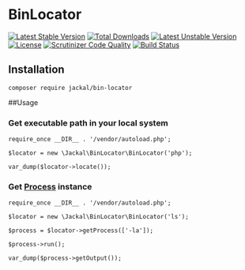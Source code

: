 # BinLocator
[![Latest Stable Version](https://poser.pugx.org/jackal/bin-locator/v/stable)](https://packagist.org/packages/jackal/bin-locator)
[![Total Downloads](https://poser.pugx.org/jackal/bin-locator/downloads)](https://packagist.org/packages/jackal/bin-locator)
[![Latest Unstable Version](https://poser.pugx.org/jackal/bin-locator/v/unstable)](https://packagist.org/packages/jackal/bin-locator)
[![License](https://poser.pugx.org/jackal/bin-locator/license)](https://packagist.org/packages/jackal/bin-locator)
[![Scrutinizer Code Quality](https://scrutinizer-ci.com/g/lucajackal85/BinLocator/badges/quality-score.png?b=master)](https://scrutinizer-ci.com/g/lucajackal85/BinLocator/?branch=master)
[![Build Status](https://travis-ci.org/lucajackal85/BinLocator.svg?branch=master)](https://travis-ci.org/lucajackal85/BinLocator)
## Installation
```
composer require jackal/bin-locator
```
##Usage

### Get executable path in your local system
```
require_once __DIR__ . '/vendor/autoload.php';

$locator = new \Jackal\BinLocator\BinLocator('php');

var_dump($locator->locate()); 

```
### Get [Process](https://symfony.com/doc/current/components/process.html) instance
```
require_once __DIR__ . '/vendor/autoload.php';

$locator = new \Jackal\BinLocator\BinLocator('ls');

$process = $locator->getProcess(['-la']);

$process->run();

var_dump($process->getOutput());

```
